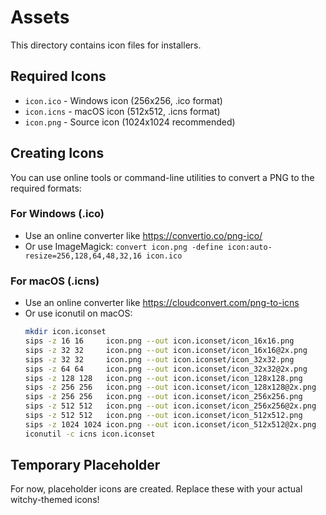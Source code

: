 # Assets

This directory contains icon files for installers.

## Required Icons

- `icon.ico` - Windows icon (256x256, .ico format)
- `icon.icns` - macOS icon (512x512, .icns format)
- `icon.png` - Source icon (1024x1024 recommended)

## Creating Icons

You can use online tools or command-line utilities to convert a PNG to the required formats:

### For Windows (.ico)

- Use an online converter like https://convertio.co/png-ico/
- Or use ImageMagick: `convert icon.png -define icon:auto-resize=256,128,64,48,32,16 icon.ico`

### For macOS (.icns)

- Use an online converter like https://cloudconvert.com/png-to-icns
- Or use iconutil on macOS:
  ```bash
  mkdir icon.iconset
  sips -z 16 16     icon.png --out icon.iconset/icon_16x16.png
  sips -z 32 32     icon.png --out icon.iconset/icon_16x16@2x.png
  sips -z 32 32     icon.png --out icon.iconset/icon_32x32.png
  sips -z 64 64     icon.png --out icon.iconset/icon_32x32@2x.png
  sips -z 128 128   icon.png --out icon.iconset/icon_128x128.png
  sips -z 256 256   icon.png --out icon.iconset/icon_128x128@2x.png
  sips -z 256 256   icon.png --out icon.iconset/icon_256x256.png
  sips -z 512 512   icon.png --out icon.iconset/icon_256x256@2x.png
  sips -z 512 512   icon.png --out icon.iconset/icon_512x512.png
  sips -z 1024 1024 icon.png --out icon.iconset/icon_512x512@2x.png
  iconutil -c icns icon.iconset
  ```

## Temporary Placeholder

For now, placeholder icons are created. Replace these with your actual witchy-themed icons!
